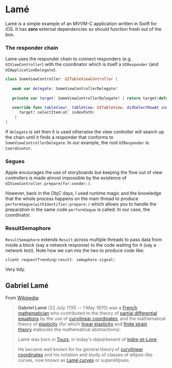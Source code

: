 #  Lamé

Lamé is a simple example of an MVVM-C application written in Swift for iOS. It has **zero** external dependencies so should function fresh out of the box.

### The responder chain

Lame uses the responder chain to connect responders (e.g. `UIViewController`) with the coordinator which is itself a `UIResponder` (and `UIApplicationDelegate`). 

```swift
class SomeViewController: UITableViewController {
        
   weak var delegate: SomeViewControllerDelegate?
    
   private var target: SomeViewControllerDelegate? { return target(default: delegate) }
    
   override func tableView(_ tableView: UITableView, didSelectRowAt indexPath: IndexPath) {
      target?.selectItem(at: indexPath)
    }
}
```

If `delegate` is set then it is used otherwise the view controller will search up the chain until it finds a responder that conforms to `SomeViewControllerDelegate`. In our example, the root `UIResponder` is `Coordinator`.

### Segues

Apple encourages the use of storyboards but keeping the flow out of view controllers is made almost impossible by the existence of `UIViewController.prepare(for:sender:)`.

However, back in the ObjC days, I used runtime magic and the knowledge that the whole process happens on the main thread to produce `performSegue(withIdentifier:prepare:)` which allows you to handle the preparation in the same code `performSegue` is called. In our case, the coordinator.

### ResultSemaphore

`ResultSemaphore` extends `Result` across multiple threads to pass data from inside a block (say a network response) to the code waiting for it (say a network test). Note how we can mix the two to produce code like:

```swift
client.requestTrending(result: semaphore.signal)
```

Very tidy.

## Gabriel Lamé

From [Wikipedia](https://en.wikipedia.org/wiki/Gabriel_Lam%C3%A9):

> **Gabriel Lamé** (22 July 1795 -- 1 May 1870) was a [French mathematician](https://en.wikipedia.org/wiki/Category:French_mathematicians "Category:French mathematicians") who contributed to the theory of [partial differential equations](https://en.wikipedia.org/wiki/Partial_differential_equation "Partial differential equation") by the use of [curvilinear coordinates](https://en.wikipedia.org/wiki/Curvilinear_coordinates "Curvilinear coordinates"), and the mathematical theory of [elasticity](https://en.wikipedia.org/wiki/Elasticity_(physics) "Elasticity (physics)") (for which [linear elasticity](https://en.wikipedia.org/wiki/Linear_elasticity "Linear elasticity") and [finite strain theory](https://en.wikipedia.org/wiki/Finite_strain_theory "Finite strain theory") elaborate the mathematical abstractions). 
>
> Lamé was born in [Tours](https://en.wikipedia.org/wiki/Tours "Tours"), in today's *département* of [Indre-et-Loire](https://en.wikipedia.org/wiki/Indre-et-Loire "Indre-et-Loire").
>
> He became well known for his general theory of [curvilinear coordinates](https://en.wikipedia.org/wiki/Curvilinear_coordinates "Curvilinear coordinates") and his notation and study of classes of ellipse-like curves, now known as [Lamé curves](https://en.wikipedia.org/wiki/Lam%C3%A9_curve "Lamé curve") or superellipses.